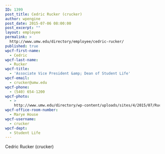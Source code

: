 ```yaml
---
ID: 1399
post_title: Cedric Rucker (crucker)
author: wpengine
post_date: 2015-07-06 08:00:00
post_excerpt: ""
layout: employee
permalink: >
  http://www.umw.edu/directory/employee/cedric-rucker/
published: true
wpcf-first-name:
  - Cedric
wpcf-last-name:
  - Rucker
wpcf-title:
  - 'Associate Vice President &amp; Dean of Student Life'
wpcf-email:
  - crucker@umw.edu
wpcf-phone:
  - (540) 654-1200
wpcf-photo:
  - >
    http://www.umw.edu/directory/wp-content/uploads/sites/4/2015/07/Rucker_Cedric_397.jpg
wpcf-office-room-number:
  - Marye House
wpcf-username:
  - crucker
wpcf-dept:
  - Student Life
---
```

Cedric Rucker (crucker)